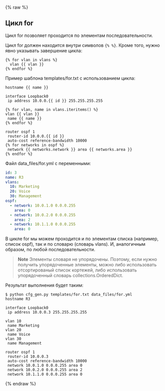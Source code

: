 {% raw %}
## Цикл for

Цикл for позволяет проходится по элементам последовательности.

Цикл for должен находится внутри символов ```{% %}```.
Кроме того, нужно явно указывать завершение цикла:
```
{% for vlan in vlans %}
  vlan {{ vlan }}
{% endfor %}
```

Пример шаблона templates/for.txt с использованием цикла:
```
hostname {{ name }}

interface Loopback0
 ip address 10.0.0.{{ id }} 255.255.255.255

{% for vlan, name in vlans.iteritems() %}
vlan {{ vlan }}
 name {{ name }}
{% endfor %}

router ospf 1
 router-id 10.0.0.{{ id }}
 auto-cost reference-bandwidth 10000
{% for networks in ospf %}
 network {{ networks.network }} area {{ networks.area }}
{% endfor %}
```

Файл data_files/for.yml с переменными:
```yml
id: 3
name: R3
vlans:
  10: Marketing
  20: Voice
  30: Management
ospf:
  - network: 10.0.1.0 0.0.0.255
    area: 0
  - network: 10.0.2.0 0.0.0.255
    area: 2
  - network: 10.1.1.0 0.0.0.255
    area: 0
```

В цикле for мы можем проходится и по элементам списка (например, список ospf), так и по словарю (словарь vlans). И, аналогичным образом, по любой последовательности.

> **Note** Элементы словаря не упорядочены. Поэтому, если нужно получить упорядоченные элементы, можно либо использовать отсортированый список кортежей, либо использовать упорядоченный словарь collections.OrderedDict.

Результат выполнения будет таким:
```
$ python cfg_gen.py templates/for.txt data_files/for.yml
hostname R3

interface Loopback0
 ip address 10.0.0.3 255.255.255.255

vlan 10
 name Marketing
vlan 20
 name Voice
vlan 30
 name Management

router ospf 1
 router-id 10.0.0.3
 auto-cost reference-bandwidth 10000
 network 10.0.1.0 0.0.0.255 area 0
 network 10.0.2.0 0.0.0.255 area 2
 network 10.1.1.0 0.0.0.255 area 0
```

{% endraw %}
